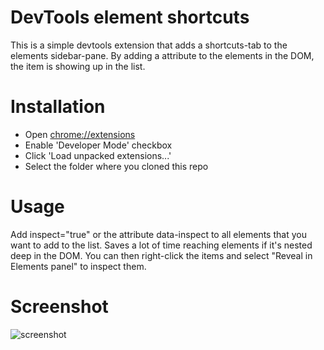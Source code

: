 DevTools element shortcuts
===

This is a simple devtools extension that adds a shortcuts-tab to the elements sidebar-pane. By adding a attribute to the elements in the DOM, the item is showing up in the list.

Installation
===

 * Open [chrome://extensions](chrome://extensions)
 * Enable 'Developer Mode' checkbox
 * Click 'Load unpacked extensions...'
 * Select the folder where you cloned this repo

Usage
===

Add inspect="true" or the attribute data-inspect to all elements that you want to add to the list. Saves a lot of time reaching elements if it's nested deep in the DOM. You can then right-click the items and select "Reveal in Elements panel" to inspect them.

Screenshot
====
![screenshot](https://raw.github.com/inear/devtools-shortcuts/master/screenshot.png)

